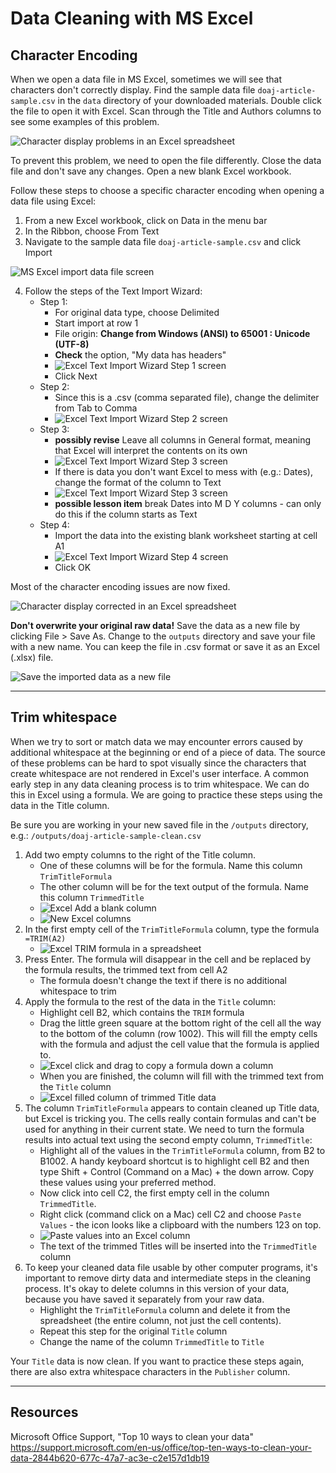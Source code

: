 # Data Cleaning with MS Excel

## Character Encoding

When we open a data file in MS Excel, sometimes we will see that characters don't correctly display. Find the sample data file `doaj-article-sample.csv` in the `data` directory of your downloaded materials. Double click the file to open it with Excel. Scan through the Title and Authors columns to see some examples of this problem.

![Character display problems in an Excel spreadsheet](/img/encoding-errors.PNG "Example encoding errors")

To prevent this problem, we need to open the file differently. Close the data file and don't save any changes. Open a new blank Excel workbook.

Follow these steps to choose a specific character encoding when opening a data file using Excel:
1. From a new Excel workbook, click on Data in the menu bar
2. In the Ribbon, choose From Text
3. Navigate to the sample data file `doaj-article-sample.csv` and click Import

![MS Excel import data file screen](/img/choose-file.PNG "Import a file into Excel")

4. Follow the steps of the Text Import Wizard:
   - Step 1:
     - For original data type, choose Delimited
	 - Start import at row 1
	 - File origin: **Change from Windows (ANSI) to 65001 : Unicode (UTF-8)**
	 - **Check** the option, "My data has headers"
	 - ![Excel Text Import Wizard Step 1 screen](/img/text-import-1.PNG "Import data step 1")
	 - Click Next
   - Step 2:
     - Since this is a .csv (comma separated file), change the delimiter from Tab to Comma
	 - ![Excel Text Import Wizard Step 2 screen](/img/text-import-2.PNG "Import data step 2")
   - Step 3:
     - **possibly revise** Leave all columns in General format, meaning that Excel will interpret the contents on its own
	 - ![Excel Text Import Wizard Step 3 screen](/img/text-import-3.PNG "Import data step 3")
	 - If there is data you don't want Excel to mess with (e.g.: Dates), change the format of the column to Text
	 - ![Excel Text Import Wizard Step 3 screen](/img/text-import-3-date-text.PNG "Import data step 3")
	 - **possible lesson item** break Dates into M D Y columns - can only do this if the column starts as Text
   - Step 4:
     - Import the data into the existing blank worksheet starting at cell A1
	 - ![Excel Text Import Wizard Step 4 screen](/img/text-import-4.PNG "Import data step 4")
	 - Click OK

Most of the character encoding issues are now fixed.

![Character display corrected in an Excel spreadsheet](/img/encoding-fixed.PNG "Example encoding repairs")

**Don't overwrite your original raw data!** Save the data as a new file by clicking File > Save As. Change to the `outputs` directory and save your file with a new name. You can keep the file in .csv format or save it as an Excel (.xlsx) file.

![Save the imported data as a new file](/img/save-new-file.PNG "Save imported data to a new file")

---

## Trim whitespace

When we try to sort or match data we may encounter errors caused by additional whitespace at the beginning or end of a piece of data. The source of these problems can be hard to spot visually since the characters that create whitespace are not rendered in Excel's user interface. A common early step in any data cleaning process is to trim whitespace. We can do this in Excel using a formula. We are going to practice these steps using the data in the Title column.

Be sure you are working in your new saved file in the `/outputs` directory, e.g.: `/outputs/doaj-article-sample-clean.csv`

1. Add two empty columns to the right of the Title column.
   - One of these columns will be for the formula. Name this column `TrimTitleFormula`
   - The other column will be for the text output of the formula. Name this column `TrimmedTitle`
   - ![Excel Add a blank column](/img/add-column.png "Add a new column in Excel")
   - ![New Excel columns](/img/new-columns.PNG "Two new Excel columns")
2. In the first empty cell of the `TrimTitleFormula` column, type the formula `=TRIM(A2)`
   - ![Excel TRIM formula in a spreadsheet](/img/trim-formula.PNG "Enter the TRIM formula in cell B2")
3. Press Enter. The formula will disappear in the cell and be replaced by the formula results, the trimmed text from cell A2
   - The formula doesn't change the text if there is no additional whitespace to trim
4. Apply the formula to the rest of the data in the `Title` column:
   - Highlight cell B2, which contains the `TRIM` formula 
   - Drag the little green square at the bottom right of the cell all the way to the bottom of the column (row 1002). This will fill the empty cells with the formula and adjust the cell value that the formula is applied to.
   - ![Excel click and drag to copy a formula down a column](/img/drag-trim.png "Drag down cell B2 to copy the formula")
   - When you are finished, the column will fill with the trimmed text from the `Title` column
   - ![Excel filled column of trimmed Title data](/img/filled-title.PNG "Formula applied to all Title cells")
5. The column `TrimTitleFormula` appears to contain cleaned up Title data, but Excel is tricking you. The cells really contain formulas and can't be used for anything in their current state. We need to turn the formula results into actual text using the second empty column, `TrimmedTitle`:
   - Highlight all of the values in the `TrimTitleFormula` column, from B2 to B1002. A handy keyboard shortcut is to highlight cell B2 and then type Shift + Control (Command on a Mac) + the down arrow. Copy these values using your preferred method.
   - Now click into cell C2, the first empty cell in the column `TrimmedTitle`.
   - Right click (command click on a Mac) cell C2 and choose `Paste Values` - the icon looks like a clipboard with the numbers 123 on top.
   - ![Paste values into an Excel column](/img/paste-values.png "Paste values into an Excel column")
   - The text of the trimmed Titles will be inserted into the `TrimmedTitle` column
6. To keep your cleaned data file usable by other computer programs, it's important to remove dirty data and intermediate steps in the cleaning process. It's okay to delete columns in this version of your data, because you have saved it separately from your raw data.
   - Highlight the `TrimTitleFormula` column and delete it from the spreadsheet (the entire column, not just the cell contents).
   - Repeat this step for the original `Title` column
   - Change the name of the column `TrimmedTitle` to `Title`
   
Your `Title` data is now clean. If you want to practice these steps again, there are also extra whitespace characters in the `Publisher` column.

---

## Resources

Microsoft Office Support, "Top 10 ways to clean your data" https://support.microsoft.com/en-us/office/top-ten-ways-to-clean-your-data-2844b620-677c-47a7-ac3e-c2e157d1db19